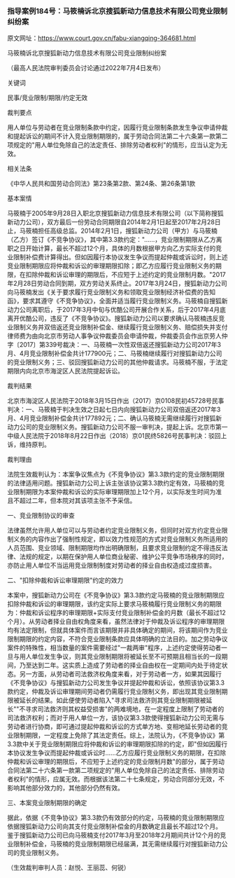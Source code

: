 ### 指导案例184号：马筱楠诉北京搜狐新动力信息技术有限公司竞业限制纠纷案
原文网址：https://www.court.gov.cn/fabu-xiangqing-364681.html

马筱楠诉北京搜狐新动力信息技术有限公司竞业限制纠纷案

（最高人民法院审判委员会讨论通过2022年7月4日发布）

关键词

民事/竞业限制/期限/约定无效

裁判要点

用人单位与劳动者在竞业限制条款中约定，因履行竞业限制条款发生争议申请仲裁和提起诉讼的期间不计入竞业限制期限的，属于劳动合同法第二十六条第一款第二项规定的"用人单位免除自己的法定责任、排除劳动者权利"的情形，应当认定为无效。

相关法条

《中华人民共和国劳动合同法》第23条第2款、第24条、第26条第1款

基本案情

马筱楠于2005年9月28日入职北京搜狐新动力信息技术有限公司（以下简称搜狐新动力公司），双方最后一份劳动合同期限自2014年2月1日起至2017年2月28日止，马筱楠担任高级总监。2014年2月1日，搜狐新动力公司（甲方）与马筱楠（乙方）签订《不竞争协议》，其中第3.3款约定："......，竞业限制期限从乙方离职之日开始计算，最长不超过12个月，具体的月数根据甲方向乙方实际支付的竞业限制补偿费计算得出。但如因履行本协议发生争议而提起仲裁或诉讼时，则上述竞业限制期限应将仲裁和诉讼的审理期限扣除；即乙方应履行竞业限制义务的期限，在扣除仲裁和诉讼审理的期限后，不应短于上述约定的竞业限制月数。"2017年2月28日劳动合同到期，双方劳动关系终止。2017年3月24日，搜狐新动力公司向马筱楠发出《关于要求履行竞业限制义务和领取竞业限制经济补偿费的告知函》，要求其遵守《不竞争协议》，全面并适当履行竞业限制义务。马筱楠自搜狐新动力公司离职后，于2017年3月中旬与优酷公司开展合作关系，后于2017年4月底离开优酷公司，违反了《不竞争协议》。搜狐新动力公司以要求确认马筱楠违反竞业限制义务并双倍返还竞业限制补偿金、继续履行竞业限制义务、赔偿损失并支付律师费为由向北京市劳动人事争议仲裁委员会申请仲裁，仲裁委员会作出京劳人仲字〔2017〕第339号裁决：一、马筱楠一次性双倍返还搜狐新动力公司2017年3月、4月竞业限制补偿金共计177900元；二、马筱楠继续履行对搜狐新动力公司的竞业限制义务；三、驳回搜狐新动力公司的其他仲裁请求。马筱楠不服，于法定期限内向北京市海淀区人民法院提起诉讼。

裁判结果

北京市海淀区人民法院于2018年3月15日作出（2017）京0108民初45728号民事判决：一、马筱楠于判决生效之日起七日内向搜狐新动力公司双倍返还2017年3月、4月竞业限制补偿金共计177892元；二、确认马筱楠无需继续履行对搜狐新动力公司的竞业限制义务。搜狐新动力公司不服一审判决，提起上诉。北京市第一中级人民法院于2018年8月22日作出（2018）京01民终5826号民事判决：驳回上诉，维持原判。

裁判理由

法院生效裁判认为：本案争议焦点为《不竞争协议》第3.3款约定的竞业限制期限的法律适用问题。搜狐新动力公司上诉主张该协议第3.3款约定有效，马筱楠的竞业限制期限为本案仲裁和诉讼的实际审理期限加上12个月，以实际发生时间为准且不超过二年，但本院对其该项主张不予采信。

一、竞业限制协议的审查

法律虽然允许用人单位可以与劳动者约定竞业限制义务，但同时对双方约定竞业限制义务的内容作出了强制性规定，即以效力性规范的方式对竞业限制义务所适用的人员范围、竞业领域、限制期限均作出明确限制，且要求竞业限制约定不得违反法律、法规的规定，以期在保护用人单位商业秘密、维护公平竞争市场秩序的同时，亦防止用人单位不当运用竞业限制制度对劳动者的择业自由权造成过度损害。

二、"扣除仲裁和诉讼审理期限"约定的效力

本案中，搜狐新动力公司在《不竞争协议》第3.3款约定马筱楠的竞业限制期限应扣除仲裁和诉讼的审理期限，该约定实际上要求马筱楠履行竞业限制义务的期限为：仲裁和诉讼程序的审理期限+实际支付竞业限制补偿金的月数（最长不超过12个月）。从劳动者择业自由权角度来看，虽然法律对于仲裁及诉讼程序的审理期限均有法定限制，但就具体案件而言该期限并非具体确定的期间，将该期间作为竞业限制期限的约定内容，不符合竞业限制条款应具体明确的立法目的。加之劳动争议案件的特殊性，相当数量的案件需要经过"一裁两审"程序，上述约定使得劳动者一旦与用人单位发生争议，则其竞业限制期限将被延长至不可预期且相当长的一段期间，乃至达到二年。这实质上造成了劳动者的择业自由权在一定期间内处于待定状态。另一方面，从劳动者司法救济权角度来看，对于劳动者一方，如果其因履行《不竞争协议》与搜狐新动力公司发生争议并提起仲裁和诉讼，依照该协议第3.3款约定，仲裁及诉讼审理期间劳动者仍需履行竞业限制义务，即出现其竞业限制期限被延长的结果。如此便使劳动者陷入"寻求司法救济则其竞业限制期限被延长""不寻求司法救济则其权益受损害"的两难境地，在一定程度上限制了劳动者的司法救济权利；而对于用人单位一方，该协议第3.3款使得搜狐新动力公司无需与劳动者进行协商，即可通过提起仲裁和诉讼的方式单方地、变相地延长劳动者的竞业限制期限，一定程度上免除了其法定责任。综上，法院认为，《不竞争协议》第3.3款中关于竞业限制期限应将仲裁和诉讼的审理期限扣除的约定，即"但如因履行本协议发生争议而提起仲裁或诉讼时......乙方应履行竞业限制义务的期限，在扣除仲裁和诉讼审理的期限后，不应短于上述约定的竞业限制月数"的部分，属于劳动合同法第二十六条第一款第二项规定的"用人单位免除自己的法定责任、排除劳动者权利"的情形，应属无效。而根据该法第二十七条规定，劳动合同部分无效，不影响其他部分效力的，其他部分仍然有效。

三、本案竞业限制期限的确定

据此，依据《不竞争协议》第3.3款仍有效部分的约定，马筱楠的竞业限制期限应依据搜狐新动力公司向其支付竞业限制补偿金的月数确定且最长不超过12个月。鉴于搜狐新动力公司已向马筱楠支付2017年3月至2018年2月期间共计12个月的竞业限制补偿金，马筱楠的竞业限制期限已经届满，其无需继续履行对搜狐新动力公司的竞业限制义务。

（生效裁判审判人员：赵悦、王丽蕊、何锐）
